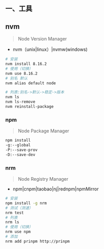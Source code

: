 
 ## 一、工具



## nvm
> Node Version Manager

- nvm（unix|linux）|nvmw(windows)

```sh
# 安装
nvm install 8.16.2
# 使用（切换）
nvm use 8.16.2
# 别名 默认
nvm alias default node

# 列表:别名->默认->稳定->版本
nvm ls
nvm ls-remove
nvm reinstall-package


```





### npm
> Node Package Manager

```sh
npm install
-g:--global
-P:--save-prov
-D:--save-dev


```





### nrm
> Node Registry Manager

- npm|cnpm|taobao|nj|rednpm|npmMirror

```sh
# 安装
npm install -g nrm
# 测试（测速）
nrm test
# 列表
nrm ls
# 使用（切换）
nrm use npm
# 添加
nrm add prinpm http://prinpm

```



